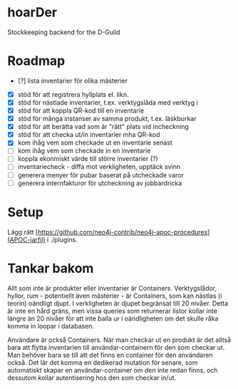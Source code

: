 # hoarDer
Stockkeeping backend for the D-Guild

# Roadmap

- [?] lista inventarier för olika mästerier
- [x] stöd för att registrera hyllplats el. likn.
- [x] stöd för nästlade inventarier, t.ex. verktygslåda med verktyg i
- [x] stöd för att koppla QR-kod till en inventarie
- [x] stöd för många instanser av samma produkt, t.ex. läskburkar
- [x] stöd för att berätta vad som är "rätt" plats vid incheckning
- [x] stöd för att checka ut/in inventarier mha QR-kod
- [x] kom ihåg vem som checkade ut en inventarie senast
- [ ] kom ihåg vem som checkade in en inventarie
- [ ] koppla ekonmiskt värde till större inventarier (?)
- [ ] inventariecheck - diffa mot verkligheten, upptäck svinn
- [ ] generera menyer för pubar baserat på utcheckade varor
- [ ] generera internfakturor för utcheckning av jobbardricka

# Setup
Lägg rätt [https://github.com/neo4j-contrib/neo4j-apoc-procedures](APOC-jarfil) i ./plugins.

# Tankar bakom
Allt som inte är produkter eller inventarier är Containers. Verktygslådor, hyllor, rum - potentiellt även mästerier - är Containers, som kan nästlas (i teorin) oändligt djupt. I verkligheten är djupet begränsat till 20 nivåer. Detta är inte en hård gräns, men vissa queries som returnerar listor kollar inte längre än 20 nivåer för att inte balla ur i oändligheten om det skulle råka komma in loopar i databasen.

Användare är också Containers. När man checkar ut en produkt är det alltså bara att flytta inventarien till användar-containern för den som checkar ut. Man behöver bara se till att det finns en container för den användaren också. Det lär det komma en dedikerad mutation för senare, som automatiskt skapar en användar-container om den inte redan finns, och dessutom kollar autentisering hos den som checkar in/ut.
